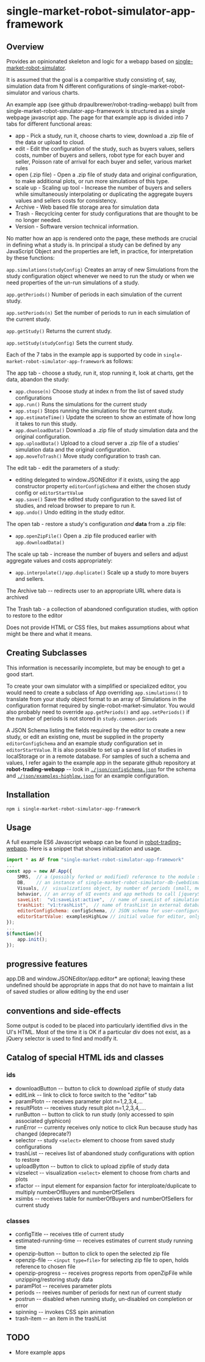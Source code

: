 # single-market-robot-simulator-app-framework

## Overview

Provides an opinionated skeleton and logic for a webapp based on [single-market-robot-simulator](https://github.com/DrPaulBrewer/single-market-robot-simulator).

It is assumed that the goal is a comparitive study consisting of, say, simulation data from N different configurations of single-market-robot-simulator and various charts.

An example app (see github drpaulbrewer/robot-trading-webapp) built from single-market-robot-simulator-app-framework is structured as a single webpage javascript app.  The page for that example app is divided into 7 tabs for different functional areas:

* app - Pick a study, run it, choose charts to view, download a .zip file of the data or upload to cloud.
* edit - Edit the configuration of the study, such as buyers values, sellers costs, number of buyers and sellers, robot type for each buyer and seller, Poisson rate of arrival for each buyer and seller, various market rules
* open (.zip file) - Open a .zip file of study data and original configuration, to make additional plots, or run more simulations of this type.
* scale up - Scaling up tool - Increase the number of buyers and sellers while simultaneously interpolating or duplicating the aggregate buyers values and sellers costs for consistency.
* Archive - Web based file storage area for simulation data
* Trash - Recyclcing center for study configurations that are thought to be no longer needed.
* Version - Software version technical information.

No matter how an app is rendered onto the page, these methods are crucial in defining what a study is. In principal a study
can be defined by any JavaScript Object and the properties are left, in practice, for interpretation by these functions:

`app.simulations(studyConfig)` Creates an array of new Simulations from the study configuration object whenever we need
to run the study or when we need properties of the un-run simulations of a study.

`app.getPeriods()` Number of periods in each simulation of the current study.

`app.setPeriods(n)` Set the number of periods to run in each simulation of the current study.

`app.getStudy()` Returns the current study.

`app.setStudy(studyConfig)` Sets the current study.

Each of the 7 tabs in the example app is supported by code in `single-market-robot-simulator-app-framework` as follows:

The app tab - choose a study, run it, stop running it, look at charts, get the data, abandon the study:

* `app.choose(n)` Choose study at index n from the list of saved study configurations
* `app.run()` Runs the simulations for the current study
* `app.stop()` Stops running the simulations for the current study.
* `app.estimateTime()` Update the screen to show an estimate of how long it takes to run this study.
* `app.downloadData()` Download a .zip file of study simulation data and the original configuration.
* `app.uploadData()` Upload to a cloud server a .zip file of a studies' simulation data and the original configuration.
* `app.moveToTrash()` Move study configuration to trash can.

The edit tab - edit the parameters of a study:

* editing delegated to window.JSONEditor if it exists, using the app constructor property `editorConfigSchema` and either the chosen study config or `editorStartValue`
* `app.save()` Save the edited study configuration to the saved list of studies, and reload browser to prepare to run it.
* `app.undo()` Undo editing in the study editor.

The open tab - restore a study's configuration *and* **data** from a .zip file:

* `app.openZipFile()` Open a .zip file produced earlier with `app.downloadData()`

The scale up tab - increase the number of buyers and sellers and adjust aggregate values and costs appropriately:

* `app.interpolate()/app.duplicate()` Scale up a study to more buyers and sellers.

The Archive tab -- redirects user to an appropriate URL where data is archived

The Trash tab - a collection of abandoned configuration studies, with option to restore to the editor

Does not provide HTML or CSS files, but makes assumptions about what might be there and what it means.

## Creating Subclasses

This information is necessarily incomplete, but may be enough to get a good start.

To create your own simulator with a simplified or specialized editor, you would need to create a subclass of App overriding `app.simulations()` to translate from your study object format to an array of Simulations in the configuration format required by single-robot-market-simulator.  You would also probably need to override `app.getPeriods()` and `app.setPeriods()` if the number of periods is not stored in `study.common.periods`

A JSON Schema listing the fields required by the editor to create a new study, or edit an existing one, must be supplied in the property `editorConfigSchema` and an example study configuration set in `editorStartValue`.  It is also possible
to set up a saved list of studies in localStorage or in a remote database.  For samples of such a schema and values, I refer again to the example app in the separate github repository at **robot-trading-webapp**  -- look in [`./json/configSchema.json`](https://raw.githubusercontent.com/DrPaulBrewer/robot-trading-webapp/b7693c5bce293d1561ce3db78b2e10ea535ce9be/json/configSchema.json) for the schema and [`./json/examples-highlow.json`](https://raw.githubusercontent.com/DrPaulBrewer/robot-trading-webapp/b7693c5bce293d1561ce3db78b2e10ea535ce9be/json/examples-highlow.json) for an example configuration.

## Installation

    npm i single-market-robot-simulator-app-framework

## Usage

A full example ES6 Javascript webapp can be found in [robot-trading-webapp](https://github.com/DrPaulBrewer/robot-trading-webapp).
Here is a snippet that shows initialization and usage.

```javascript
import * as AF from "single-market-robot-simulator-app-framework"
...
const app = new AF.App({
    SMRS,  // a (possibly forked or modified) reference to the module single-market-robot-simulator
    DB,    // an instance of single-market-robot-simulator-db-{webdismay,local}
    Visuals, //  visualizations object, by number of periods (small, medium, large) to be interpreted by single-market-robot-simulator-viz-plotly
    behavior, // an array of UI events and app methods to call [jquerySelector, app method to call, optional event name]
    saveList:  "v1:saveList:active",  // name of saveList of simulation configurations in external database
    trashList: "v1:trashList",  // name of trashList in external database, consists of discards from saveList
    editorConfigSchema: configSchema, // JSON schema for user-configurable simulation -- consumer by  JSON Editor UI component
    editorStartValue: examplesHighLow // initial value for editor, only used if nothing in saveList
});
...
$(function(){
    app.init();
});
```

## progressive features

app.DB and window.JSONEditor/app.editor* are optional; leaving these undefined should be appropriate in apps that do not have to maintain a list of saved studies or allow editing by the end user

## conventions and side-effects

Some output is coded to be placed into particularly identified divs in the UI's HTML. Most of the time it is OK if a particular div does not exist, as a jQuery selector is used to find and modify it.

## Catalog of special HTML ids and classes

### ids

* downloadButton -- button to click to download zipfile of study data
* editLink -- link to click to force switch to the "editor" tab
* paramPlot*n* -- receives parameter plot n=1,2,3,4,...
* resultPlot*n* -- receives study result plot n=1,2,3,4,....
* runButton -- button to click to run study (only accessed to spin associated glyphicon)
* runError -- currenty receives only notice to click Run because study has changed (deprecate?)
* selector -- study `<select>` element to choose from saved study configurations
* trashList -- receives list of abandoned study configurations with option to restore
* uploadBytton -- button to click to upload zipfile of study data
* vizselect -- visualization `<select>` element to choose from charts and plots
* xfactor -- input element for expansion factor for interploate/duplicate to multiply numberOfBuyers and numberOfSellers
* xsimbs -- receives table for numberOfBuyers and numberOfSellers for current study

### classes

* configTitle -- receives title of current study 
* estimated-running-time -- receives estimates of current study running time
* openzip-button -- button to click to open the selected zip file
* openzip-file -- `<input type=file>` for selecting zip file to open, holds reference to chosen file
* openzip-progress -- receives progress reports from openZipFile while unzipping/restoring study data
* paramPlot -- receives parameter plots
* periods -- reeives number of periods for next run of current study
* postrun -- disabled when running study, un-disabled on completion or error
* spinning -- invokes CSS spin animation
* trash-item -- an item in the trashList


## TODO

* More example apps
